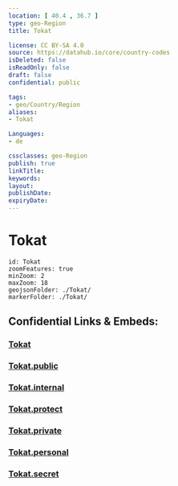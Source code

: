 ```yaml
---
location: [ 40.4 , 36.7 ] 
type: geo-Region
title: Tokat

license: CC BY-SA 4.0
source: https://datahub.io/core/country-codes
isDeleted: false
isReadOnly: false
draft: false
confidential: public

tags:
- geo/Country/Region
aliases:
- Tokat

Languages:
- de

cssclasses: geo-Region
publish: true
linkTitle: 
keywords: 
layout: 
publishDate: 
expiryDate: 
---
```


# Tokat

```leaflet
id: Tokat
zoomFeatures: true 
minZoom: 2 
maxZoom: 18
geojsonFolder: ./Tokat/
markerFolder: ./Tokat/
```


## Confidential Links & Embeds: 

### [Tokat](/_Standards/Earth/Continent/Europe/Europe~East/Turkey/Provinces~Turkey/Tokat.md) 

### [Tokat.public](/_public/Earth/Continent/Europe/Europe~East/Turkey/Provinces~Turkey/Tokat.public.md) 

### [Tokat.internal](/_internal/Earth/Continent/Europe/Europe~East/Turkey/Provinces~Turkey/Tokat.internal.md) 

### [Tokat.protect](/_protect/Earth/Continent/Europe/Europe~East/Turkey/Provinces~Turkey/Tokat.protect.md) 

### [Tokat.private](/_private/Earth/Continent/Europe/Europe~East/Turkey/Provinces~Turkey/Tokat.private.md) 

### [Tokat.personal](/_personal/Earth/Continent/Europe/Europe~East/Turkey/Provinces~Turkey/Tokat.personal.md) 

### [Tokat.secret](/_secret/Earth/Continent/Europe/Europe~East/Turkey/Provinces~Turkey/Tokat.secret.md)

